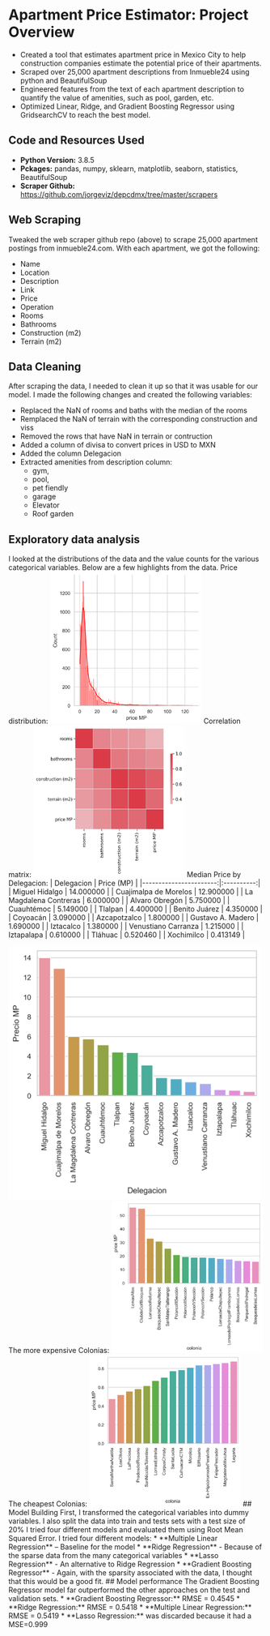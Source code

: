 # Apartment Price Estimator: Project Overview
* Created a tool that estimates apartment price in Mexico City to help construction companies estimate the potential price of their apartments.
* Scraped over 25,000 apartment descriptions from Inmueble24 using python and BeautifulSoup
* Engineered features from the text of each apartment description to quantify the value of amenities, such as pool, garden, etc.
* Optimized Linear, Ridge, and Gradient Boosting Regressor using GridsearchCV to reach the best model.
## Code and Resources Used
* **Python Version:** 3.8.5
* **Pckages:** pandas, numpy, sklearn, matplotlib, seaborn, statistics, BeautifulSoup
* **Scraper Github:** https://github.com/jorgeviz/depcdmx/tree/master/scrapers
## Web Scraping
Tweaked the web scraper github repo (above) to scrape 25,000 apartment postings from inmueble24.com. With each apartment, we got the following:
* Name
* Location
* Description 
* Link 
* Price 
* Operation 
* Rooms 
* Bathrooms 
* Construction (m2) 
* Terrain (m2)
## Data Cleaning
After scraping the data, I needed to clean it up so that it was usable for our model. I made the following changes and created the following variables:
* Replaced the NaN of rooms and baths with the median of the rooms
* Remplaced the NaN of terrain with the corresponding construction and viss
* Removed the rows that have NaN in terrain or contruction 
* Added a column of divisa to convert prices in USD to MXN
* Added the column Delegacion
* Extracted amenities from description column:
  * gym, 
  * pool, 
  * pet fiendly
  * garage
  * Elevator
  * Roof garden
## Exploratory data analysis
I looked at the distributions of the data and the value counts for the various categorical variables. Below are a few highlights from the data.
Price distribution: 
<img src="https://github.com/ismael-lopezb/ds_realestate_proj/blob/master/distri.png" alt="Price Distribution" width="300" height="300"/> 
Correlation matrix:
<img src="https://github.com/ismael-lopezb/ds_realestate_proj/blob/master/heatmap.jpg" alt="Correlation matrix" width="300" height="300"/>
Median Price by Delegacion: 
|             Delegacion | Price (MP) |
|-----------------------:|:----------:|
|         Miguel Hidalgo |  14.000000 |
|  Cuajimalpa de Morelos |  12.900000 |
| La Magdalena Contreras |   6.000000 |
|         Alvaro Obregón |   5.750000 |
|             Cuauhtémoc |   5.149000 |
|                Tlalpan |   4.400000 |
|          Benito Juárez |   4.350000 |
|               Coyoacán |   3.090000 |
|           Azcapotzalco |   1.800000 |
|      Gustavo A. Madero |   1.690000 |
|              Iztacalco |   1.380000 |
|    Venustiano Carranza |   1.215000 |
|             Iztapalapa |   0.610000 |
|                Tláhuac |   0.520460 |
|             Xochimilco |   0.413149 |

<img src="https://github.com/ismael-lopezb/ds_realestate_proj/blob/master/pricepd.png" alt="Price by Delegacion" width="500" height="500"/>
The more expensive Colonias:
<img src="https://github.com/ismael-lopezb/ds_realestate_proj/blob/master/pricebcnl.png" alt="Price nlargest" width="300" height="300"/>
The cheapest Colonias: 
<img src="https://github.com/ismael-lopezb/ds_realestate_proj/blob/master/pricebcns.png" alt="Price nsmallest" width="300" height="300"/>
## Model Building
First, I transformed the categorical variables into dummy variables. I also split the data into train and tests sets with a test size of 20%
I tried four different models and evaluated them using Root Mean Squared Error. 
I tried four different models:
* **Multiple Linear Regression** – Baseline for the model
* **Ridge Regression** - Because of the sparse data from the many categorical variables
* **Lasso Regression** - An alternative to Ridge Regression
* **Gradient Boosting Regressor** - Again, with the sparsity associated with the data, I thought that this would be a good fit.
## Model performance
The Gradient Boosting Regressor model far outperformed the other approaches on the test and validation sets.
* **Gradient Boosting Regressor:** RMSE = 0.4545
* **Ridge Regression:** RMSE = 0.5418
* **Multiple Linear Regression:** RMSE = 0.5419
* **Lasso Regression:** was discarded because it had a MSE=0.999
